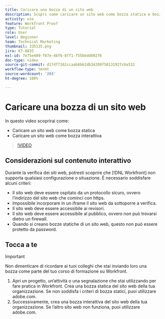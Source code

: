 ```yaml
---
title: Caricare una bozza di un sito web
description: Scopri come caricare un sito web come bozza statica e bozza interattiva in  [!DNL  Workfront].
activity: use
feature: Workfront Proof
type: Tutorial
role: User
level: Beginner
team: Technical Marketing
thumbnail: 335135.png
jira: KT-8835
exl-id: 7e75e409-f87e-46f6-8ff1-f55bbdd892f6
doc-type: video
source-git-commit: d17df7162ccaab6b62db34209f50131927c0a532
workflow-type: tm+mt
source-wordcount: '203'
ht-degree: 100%

---
```


# Caricare una bozza di un sito web

In questo video scoprirai come:

* Caricare un sito web come bozza statica
* Caricare un sito web come bozza interattiva

>[!VIDEO](https://video.tv.adobe.com/v/335135/?quality=12&learn=on&enablevpops)


## Considerazioni sul contenuto interattivo

Durante la verifica dei siti web, potresti scoprire che [!DNL Workfront] non supporta qualsiasi configurazione o situazione. È necessario soddisfare alcuni criteri:

* Il sito web deve essere ospitato da un protocollo sicuro, ovvero l’indirizzo del sito web che cominci con https.
* Impossibile incorporare in un iframe il sito web da sottoporre a verifica.
* Il sito web deve essere accessibile ai revisori.
* Il sito web deve essere accessibile al pubblico, ovvero non può trovarsi dietro un firewall.
* Quando si creano bozze statiche di un sito web, questo non può essere protetto da password.

## Tocca a te

>[!IMPORTANT]
>
>Non dimenticare di ricordare ai tuoi colleghi che stai inviando loro una bozza come parte del tuo corso di formazione su Workfront.

1. Apri un progetto, un’attività o una segnalazione che stai utilizzando per fare pratica in Workfront. Crea una bozza statica del sito web della tua organizzazione. Se non soddisfa i criteri di bozza statici, puoi utilizzare adobe.com.
1. Successivamente, crea una bozza interattiva del sito web della tua organizzazione. Se l’altro sito web non funziona, puoi utilizzare adobe.com.

<!-- 
Learn more about these considerations in the articles Generate a static proof for a website or other web content and Generate an interactive proof for a website or other web content. 
-->

<!--
### Learn more
[!DNL Workfront] also supports interactive proofing of files generated from a ZIP file. Learn how to prepare the ZIP file for uploading in the article Interactive content proofs.

* Generate a static proof for a website or other web content
* Generate an interactive proof for a website or other web content
* Generate a proof for interactive content in a ZIP file
* Understand the desktop proofing viewer
* Install the desktop proofing viewer
-->

